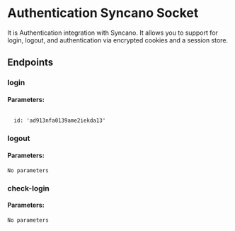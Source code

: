 # Authentication Syncano Socket

It is Authentication integration with Syncano. It allows you to support for login, logout, and authentication via encrypted cookies and a session store.

## Endpoints

### login

#### Parameters:
```

  id: 'ad913nfa0139ame2iekda13'
```


### logout

#### Parameters:
```
No parameters
```


### check-login

#### Parameters:
```
No parameters
```


